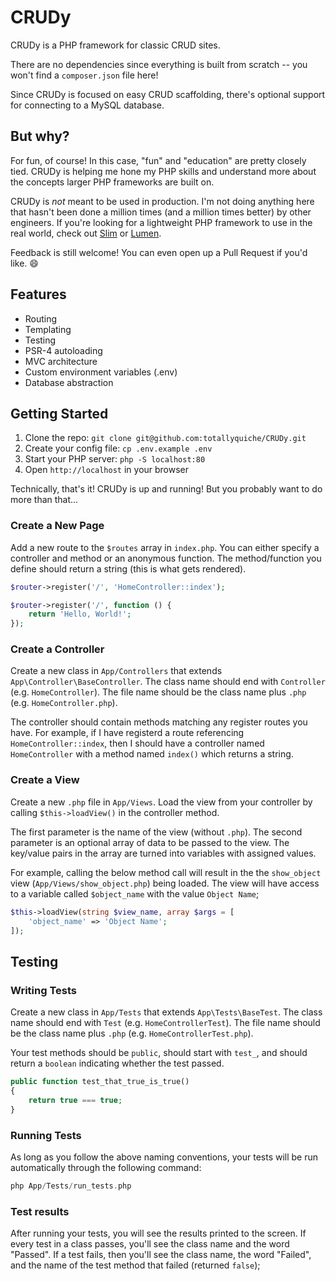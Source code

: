 # CRUDy

CRUDy is a PHP framework for classic CRUD sites.

There are no dependencies since everything is built from scratch -- you won't find a `composer.json` file here!

Since CRUDy is focused on easy CRUD scaffolding, there's optional support for connecting to a MySQL database.

## But why?

For fun, of course! In this case, "fun" and "education" are pretty closely tied. CRUDy is helping me hone my PHP skills and understand more about the concepts larger PHP frameworks are built on.

CRUDy is _not_ meant to be used in production. I'm not doing anything here that hasn't been done a million times (and a million times better) by other engineers. If you're looking for a lightweight PHP framework to use in the real world, check out [Slim](https://www.slimframework.com/) or [Lumen](https://lumen.laravel.com/).

Feedback is still welcome! You can even open up a Pull Request if you'd like. :smile:

## Features
- Routing
- Templating
- Testing
- PSR-4 autoloading
- MVC architecture
- Custom environment variables (.env)
- Database abstraction

## Getting Started

1. Clone the repo: `git clone git@github.com:totallyquiche/CRUDy.git`
1. Create your config file: `cp .env.example .env`
1. Start your PHP server: `php -S localhost:80`
1. Open `http://localhost` in your browser

Technically, that's it! CRUDy is up and running! But you probably want to do more than that...

### Create a New Page

Add a new route to the `$routes` array in `index.php`. You can either specify a controller and method or an anonymous function. The method/function you define should return a string (this is what gets rendered).

```php
$router->register('/', 'HomeController::index');
```

```php
$router->register('/', function () {
    return 'Hello, World!';
});
```

### Create a Controller

Create a new class in `App/Controllers` that extends `App\Controller\BaseController`. The class name should end with `Controller` (e.g. `HomeController`). The file name should be the class name plus `.php` (e.g. `HomeController.php`).

The controller should contain methods matching any register routes you have. For example, if I have registerd a route referencing `HomeController::index`, then I should have a controller named `HomeController` with a method named `index()` which returns a string.

### Create a View

Create a new `.php` file in `App/Views`. Load the view from your controller by calling `$this->loadView()` in the controller method.

The first parameter is the name of the view (without `.php`). The second parameter is an optional array of data to be passed to the view. The key/value pairs in the array are turned into variables with assigned values.

For example, calling the below method call will result in the the `show_object` view (`App/Views/show_object.php`) being loaded. The view will have access to a variable called `$object_name` with the value `Object Name`;

```php
$this->loadView(string $view_name, array $args = [
    'object_name' => 'Object Name';
]);
```

## Testing

### Writing Tests

Create a new class in `App/Tests` that extends `App\Tests\BaseTest`. The class name should end with `Test` (e.g. `HomeControllerTest`). The file name should be the class name plus `.php` (e.g. `HomeControllerTest.php`).

Your test methods should be `public`, should start with `test_`, and should return a `boolean` indicating whether the test passed.

```php
public function test_that_true_is_true()
{
    return true === true;
}
```

### Running Tests

As long as you follow the above naming conventions, your tests will be run automatically through the following command:

```php
php App/Tests/run_tests.php
```

### Test results

After running your tests, you will see the results printed to the screen. If every test in a class passes, you'll see the class name and the word "Passed". If a test fails, then you'll see the class name, the word "Failed", and the name of the test method that failed (returned `false`);